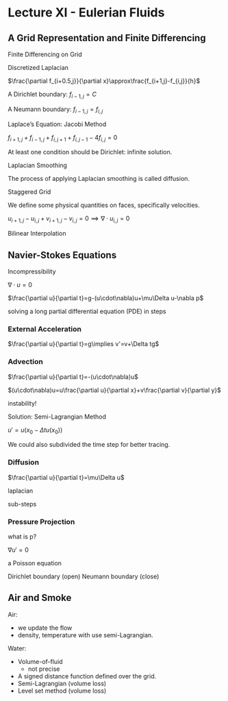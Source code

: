 # Lecture XI - Eulerian Fluids

## A Grid Representation and Finite Differencing

Finite Differencing on Grid

Discretized Laplacian

$\frac{\partial f_{i+0.5,j}}{\partial x}\approx\frac{f_{i+1,j}-f_{i,j}}{h}$

A Dirichlet boundary: $f_{i-1,j}=C$

A Neumann boundary: $f_{i-1,j}=f_{i,j}$

Laplace’s Equation: Jacobi Method

$f_{i+1,j}+f_{i-1,j}+f_{i,j+1}+f_{i,j-1}-4f_{i,j}=0$

At least one condition should be Dirichlet: infinite solution.

Laplacian Smoothing

The process of applying Laplacian smoothing is called diffusion.

Staggered Grid

We define some physical quantities on faces, specifically velocities.

$u_{i+1,j}-u_{i,j}+v_{i+1,j}-v_{i,j}=0\implies\nabla\cdot u_{i,j}=0$

Bilinear Interpolation

## Navier-Stokes Equations

Incompressibility

$\nabla\cdot u=0$

$\frac{\partial u}{\partial t}=g-(u\cdot\nabla)u+\mu\Delta u-\nabla p$

solving a long partial differential equation (PDE) in steps

### External Acceleration

$\frac{\partial u}{\partial t}=g\implies v'=v+\Delta tg$

### Advection

$\frac{\partial u}{\partial t}=-(u\cdot\nabla)u$

$(u\cdot\nabla)u=u\frac{\partial u}{\partial x}+v\frac{\partial v}{\partial y}$

instability!

Solution: Semi-Lagrangian Method

$u'=u(x_0-\Delta tu(x_0))$

We could also subdivided the time step for better tracing.

### Diffusion

$\frac{\partial u}{\partial t}=\mu\Delta u$

laplacian

sub-steps

### Pressure Projection

what is p?

$\nabla u'=0$

a Poisson equation

Dirichlet boundary (open)
Neumann boundary (close)

## Air and Smoke

Air: 

- we update the flow
- density, temperature with use semi-Lagrangian.

Water:

- Volume-of-fluid
  - not precise
- A signed distance function defined over the grid.
- Semi-Lagrangian (volume loss)
- Level set method (volume loss)

